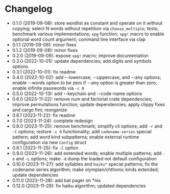 # Changelog

* 0.1.0 (2019-09-08): store wordlist as constant and operate on it without
  copying; select N words without repetition via `choose_multiple`; tests;
  benchmark various implementations; `xpg` function; `xpg!` macro to enable
  optional word count argument; command line interface via clap
* 0.1.1 (2019-09-08): minor fixes
* 0.1.2 (2019-09-08): minor fixes
* 0.2.0 (2019-09-09): expose `xpg!` macro; improve documentation
* 0.3.0 (2022-10-01): update dependencies; add digits and symbols options
* 0.3.1 (2022-10-01): fix readme
* 0.4.0 (2022-10-02): add --lowercase, --uppercase, and --any options; enable
  --words option to be zero if --any option is greater than zero; enable
  infinite passwords via `-c 0`
* 0.5.0 (2022-10-13): add --keychain and --code-name options
* 0.6.0 (2023-11-22): remove num and factorial crate dependencies; improve
  permutations function; update dependencies; apply clippy fixes and cargo fmt;
  reorganize
* 0.6.1 (2023-11-22): fix readme
* 0.7.0 (2023-11-24): complete redesign
* 0.8.0 (2023-11-25): remove benchmark; simplify cli options; add `-r` and `-C`
  options; restore `-c 0` functionality; add `codename-series` special pattern;
  add word kind subpatterns; enable external runtime configuration via new
  `Config` struct
* 0.8.1 (2023-11-25): fix `-C` option
* 0.9.0 (2023-11-26): add extended words; enable multiple patterns; add `-e` and
  `-L` options; make `-d` dump the loaded not default configuration
* 0.10.0 (2023-11-27): add syllables and `haiku*` special patterns; fix the
  codename series algorithm; make olympian/chthonic kinds extended; update
  dependencies
* 0.11.0 (2023-11-28): add bat pager on \*nix
* 0.12.0 (2023-11-29): fix haiku algorithm; updated dependencies

